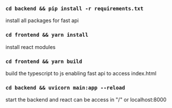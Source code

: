 ### `cd backend && pip install -r requirements.txt`

install all packages for fast api 

### `cd frontend && yarn install`

install react modules

### `cd frontend && yarn build`

build the typescript to js enabling fast api to access index.html

### `cd backend && uvicorn main:app --reload`

start the backend and react can be access in "/" or localhost:8000